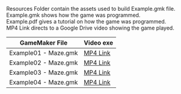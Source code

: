 Resources Folder contain the assets used to build Example.gmk file.\
Example.gmk shows how the game was programmed.\
Example.pdf gives a tutorial on how the game was programmed.\
MP4 Link directs to a Google Drive video showing the game played.

| GameMaker File | Video exe |
| --- | --- |
|Example01 - Maze.gmk | [MP4 Link](https://drive.google.com/open?id=1h3w5wv27e7Ye9gCyDonTjSZFxNfdDXGB) |
|Example02 - Maze.gmk | [MP4 Link](https://drive.google.com/open?id=1MyCKWfBH8RTEdw69oQ9AV7ycMiYLOxpx) |
|Example03 - Maze.gmk | [MP4 Link](https://drive.google.com/open?id=1FXD5m4bxE0Eol82cHdsG7sSRozJH73SA) |
|Example04 - Maze.gmk | [MP4 Link](https://drive.google.com/open?id=1EPd2Pmhg6WoYr3dC_nsPPBmXI-UrPuxh) |
